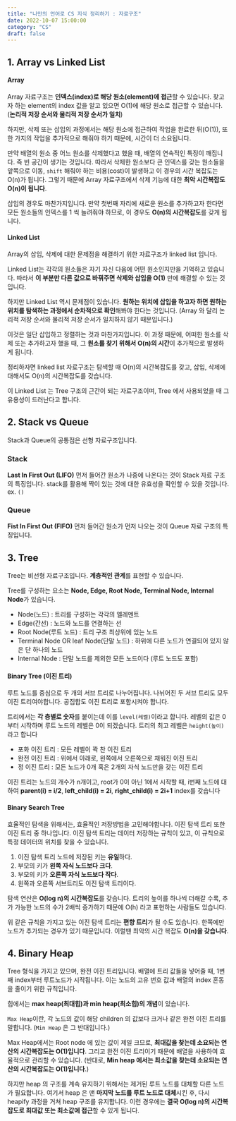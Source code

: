 ```yaml
---
title: "나만의 언어로 CS 지식 정리하기 : 자료구조"
date: 2022-10-07 15:00:00
category: "CS"
draft: false
---
```


## 1. Array vs Linked List

#### Array

Array 자료구조는 **인덱스(index)로 해당 원소(element)에 접근**할 수 있습니다. 찾고자 하는 element의 index 값을 알고 있으면 O(1)에 해당 원소로 접근할 수 있습니다.(**논리적 저장 순서와 물리적 저장 순서가 일치**)

하지만, 삭제 또는 삽입의 과정에서는 해당 원소에 접근하여 작업을 완료한 뒤(O(1)), 또 한 가지의 작업을 추가적으로 해줘야 하기 때문에, 시간이 더 소요됩니다.

만약 배열의 원소 중 어느 원소를 삭제했다고 했을 때, 배열의 연속적인 특징이 깨집니다. 즉 빈 공간이 생기는 것입니다. 따라서 삭제한 원소보다 큰 인덱스를 갖는 원소들을 앞쪽으로 이동, `shift` 해줘야 하는 비용(cost)이 발생하고 이 경우의 시간 복잡도는 O(n)가 됩니다. 그렇기 때문에 Array 자료구조에서 삭제 기능에 대한 **최악 시간복잡도 O(n)이 됩니다**.

삽입의 경우도 마찬가지입니다. 만약 첫번째 자리에 새로운 원소를 추가하고자 한다면 모든 원소들의 인덱스를 1 씩 늘려줘야 하므로, 이 경우도 **O(n)의 시간복잡도**를 갖게 됩니다.

#### Linked List

Array의 삽입, 삭제에 대한 문제점을 해결하기 위한 자료구조가 linked list 입니다.

Linked List는 각각의 원소들은 자기 자신 다음에 어떤 원소인지만을 기억하고 있습니다. 따라서 **이 부분만 다른 값으로 바꿔주면 삭제와 삽입을 O(1)** 만에 해결할 수 있는 것입니다.

하지만 Linked List 역시 문제점이 있습니다. **원하는 위치에 삽입을 하고자 하면 원하는 위치를 탐색하는 과정에서 순차적으로 확인**해봐야 한다는 것입니다. (Array 와 달리 논리적 저장 순서와 물리적 저장 순서가 일치하지 않기 때문입니다.)

이것은 일단 삽입하고 정렬하는 것과 마찬가지입니다. 이 과정 때문에, 어떠한 원소를 삭제 또는 추가하고자 했을 때, 그 **원소를 찾기 위해서** **O(n)의 시간**이 추가적으로 발생하게 됩니다.

정리하자면 linked list 자료구조는 탐색할 때 O(n)의 시간복잡도를 갖고, 삽입, 삭제에 대해서도 O(n)의 시간복잡도를 갖습니다.

이 Linked List 는 Tree 구조의 근간이 되는 자료구조이며, Tree 에서 사용되었을 때 그 유용성이 드러난다고 합니다.

## 2. Stack vs Queue

Stack과 Queue의 공통점은 선형 자료구조입니다.

### Stack

**Last In First Out (LIFO)** 먼저 들어간 원소가 나중에 나온다는 것이 Stack 자료 구조의 특징입니다. stack를 활용해 짝이 있는 것에 대한 유효성을 확인할 수 있을 것입니다. ex. `()`

### Queue

**Fist In First Out (FIFO)** 먼저 들어간 원소가 먼저 나오는 것이 Queue 자료 구조의 특징입니다.

## 3. Tree

Tree는 비선형 자료구조입니다. **계층적인 관계**를 표현할 수 있습니다.

Tree를 구성하는 요소는 **Node, Edge, Root Node, Terminal Node, Internal Node**가 있습니다.

- Node(노드) : 트리를 구성하는 각각의 엘레멘트
- Edge(간선) : 노드와 노드를 연결하는 선
- Root Node(루트 노드) : 트리 구조 최상위에 있는 노드
- Terminal Node OR leaf Node(단말 노드) : 하위에 다른 노드가 연결되어 있지 않은 단 하나의 노드
- Internal Node : 단말 노드를 제외한 모든 노드이다 (루트 노드도 포함)

#### Binary Tree (이진 트리)

루트 노드를 중심으로 두 개의 서브 트리로 나누어집니다. 나뉘어진 두 서브 트리도 모두 이진 트리여야합니다. 공집합도 이진 트리로 포함시켜야 합니다.

트리에서는 **각 층별로 숫자**를 붙이는데 이를 `level(레벨)`이라고 합니다. 레벨의 값은 0부터 시작하며 루트 노드의 레벨은 0이 되겠습니다. 트리의 최고 레벨은 `height(높이)` 라고 합니다

- 포화 이진 트리 : 모든 레벨이 꽉 찬 이진 트리
- 완전 이진 트리 : 위에서 아래로, 왼쪽에서 오른쪽으로 채워진 이진 트리
- 정 이진 트리 : 모든 노드가 0개 혹은 2개의 자식 노드만을 갖는 이진 트리

이진 트리는 노드의 개수가 n개이고, root가 0이 아닌 1에서 시작할 때, i번째 노드에 대하여 **parent(i) = i/2**, **left_child(i) = 2i**, **right_child(i) = 2i+1** index를 갖습니다

#### Binary Search Tree

효율적인 탐색을 위해서는, 효율적인 저장방법을 고민해야합니다. 이진 탐색 트리 또한 이진 트리 중 하나입니다. 이진 탐색 트리는 데이터 저장하는 규칙이 있고, 이 규칙으로 특정 데이터의 위치를 찾을 수 있습니다.

1. 이진 탐색 트리 노드에 저장된 키는 **유일**하다.
2. 부모의 키가 **왼쪽 자식 노드보다 크다**.
3. 부모의 키가 **오른쪽 자식 노드보다 작다**.
4. 왼쪽과 오른쪽 서브트리도 이진 탐색 트리이다.

탐색 연산은 **O(log n)의 시간복잡도**를 갖습니다. 트리의 높이를 하나씩 더해갈 수록, 추가 가능한 노드의 수가 2배씩 증가하기 때문에 O(h) 라고 표현하는 사람들도 있습니다.

위 같은 규칙을 가지고 있는 이진 탐색 트리는 **편향 트리**가 될 수도 있습니다. 한쪽에만 노드가 추가되는 경우가 있기 때문입니다. 이럴땐 최악의 시간 복잡도 **O(n)을 갖습니다**.

## 4. Binary Heap

Tree 형식을 가지고 있으며, 완전 이진 트리입니다. 배열에 트리 값들을 넣어줄 때, 1번째 index부터 루트노드가 시작됩니다. 이는 노드의 고유 번호 값과 배열의 index 혼동을 줄이기 위한 규칙입니다.

힙에서는 **max heap(최대힙)과 min heap(최소힙)의 개념**이 있습니다.

`Max Heap`이란, 각 노드의 값이 해당 children 의 값보다 크거나 같은 완전 이진 트리를 말합니다. (`Min Heap` 은 그 반대입니다.)

Max Heap에서는 Root node 에 있는 값이 제일 크므로, **최대값을 찾는데 소요되는 연산의 시간복잡도는 O(1)입니다**. 그리고 완전 이진 트리이기 때문에 배열을 사용하여 효율적으로 관리할 수 있습니다. (반대로, **Min heap 에서는 최소값을 찾는데 소요되는 연산의 시간복잡도는 O(1)입니다**.)

하지만 heap 의 구조를 계속 유지하기 위해서는 제거된 루트 노드를 대체할 다른 노드가 필요합니다. 여기서 heap 은 맨 **마지막 노드를 루트 노드로 대체**시킨 후, 다시 heapify 과정을 거쳐 heap 구조를 유지합니다. 이런 경우에는 **결국 O(log n)의 시간복잡도로 최대값 또는 최소값에 접근**할 수 있게 됩니다.

<!-- ## 5. Red Black Tree

RBT 는 BST(Binary Search Tree)를 기반으로 하는 트리 구조입니다. **탐색, 삽입, 제거 연산에서 O(log n)의 시간 복잡도를 갖습니다**. 동일한 노드 개수일 때, depth를 최소화하여 시간 복잡도를 줄이는 것이 특징입니다. 이 경우는 트리가 **완전 이진 트리**인 경우입니다.

이진 탐색 트리가 편향 트리가 될 수도 있다는 문제점을 Red Black Tree 자료 구조를 통해 해결할 수 있습니다. -->

<!-- ## 6. Hash Table

## 7. Graph -->
